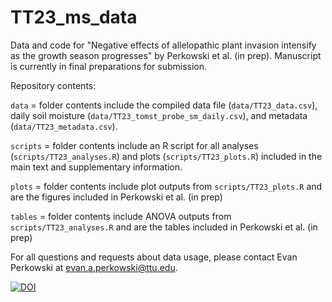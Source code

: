 # TT23_ms_data
Data and code for "Negative effects of allelopathic plant invasion intensify as the growth season progresses" by Perkowski et al. (in prep). Manuscript is currently in final preparations for submission.

Repository contents:

`data` = folder contents include the compiled data file (`data/TT23_data.csv`), daily soil moisture (`data/TT23_tomst_probe_sm_daily.csv`), and metadata (`data/TT23_metadata.csv`).

`scripts` = folder contents include an R script for all analyses (`scripts/TT23_analyses.R`) and plots (`scripts/TT23_plots.R`) included in the main text and supplementary information.

`plots` = folder contents include plot outputs from `scripts/TT23_plots.R` and are the figures included in Perkowski et al. (in prep)

`tables` = folder contents include ANOVA outputs from `scripts/TT23_analyses.R` and are the tables included in Perkowski et al. (in prep)

For all questions and requests about data usage, please contact Evan Perkowski at [evan.a.perkowski@ttu.edu](mailto:evan.a.perkowski@ttu.edu).

[![DOI](https://zenodo.org/badge/DOI/10.5281/zenodo.13862912.svg)](https://doi.org/10.5281/zenodo.13862912)
